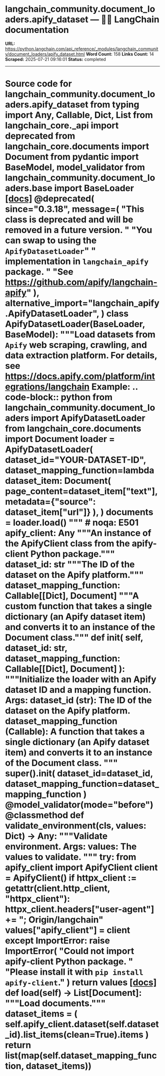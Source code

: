 # langchain_community.document_loaders.apify_dataset — 🦜🔗 LangChain  documentation

**URL:** https://python.langchain.com/api_reference/_modules/langchain_community/document_loaders/apify_dataset.html
**Word Count:** 158
**Links Count:** 14
**Scraped:** 2025-07-21 09:16:01
**Status:** completed

---

# Source code for langchain\_community.document\_loaders.apify\_dataset               from typing import Any, Callable, Dict, List          from langchain_core._api import deprecated     from langchain_core.documents import Document     from pydantic import BaseModel, model_validator          from langchain_community.document_loaders.base import BaseLoader                              [[docs]](https://python.langchain.com/api_reference/community/document_loaders/langchain_community.document_loaders.apify_dataset.ApifyDatasetLoader.html#langchain_community.document_loaders.apify_dataset.ApifyDatasetLoader)     @deprecated(         since="0.3.18",         message=(             "This class is deprecated and will be removed in a future version. "             "You can swap to using the `ApifyDatasetLoader`"             " implementation in `langchain_apify` package. "             "See <https://github.com/apify/langchain-apify>"         ),         alternative_import="langchain_apify.ApifyDatasetLoader",     )     class ApifyDatasetLoader(BaseLoader, BaseModel):         """Load datasets from `Apify` web scraping, crawling, and data extraction platform.              For details, see https://docs.apify.com/platform/integrations/langchain              Example:             .. code-block:: python                      from langchain_community.document_loaders import ApifyDatasetLoader                 from langchain_core.documents import Document                      loader = ApifyDatasetLoader(                     dataset_id="YOUR-DATASET-ID",                     dataset_mapping_function=lambda dataset_item: Document(                         page_content=dataset_item["text"], metadata={"source": dataset_item["url"]}                     ),                 )                 documents = loader.load()         """  # noqa: E501              apify_client: Any         """An instance of the ApifyClient class from the apify-client Python package."""         dataset_id: str         """The ID of the dataset on the Apify platform."""         dataset_mapping_function: Callable[[Dict], Document]         """A custom function that takes a single dictionary (an Apify dataset item)          and converts it to an instance of the Document class."""              def __init__(             self, dataset_id: str, dataset_mapping_function: Callable[[Dict], Document]         ):             """Initialize the loader with an Apify dataset ID and a mapping function.                  Args:                 dataset_id (str): The ID of the dataset on the Apify platform.                 dataset_mapping_function (Callable): A function that takes a single                     dictionary (an Apify dataset item) and converts it to an instance                     of the Document class.             """             super().__init__(                 dataset_id=dataset_id, dataset_mapping_function=dataset_mapping_function             )              @model_validator(mode="before")         @classmethod         def validate_environment(cls, values: Dict) -> Any:             """Validate environment.                  Args:                 values: The values to validate.             """                  try:                 from apify_client import ApifyClient                      client = ApifyClient()                 if httpx_client := getattr(client.http_client, "httpx_client"):                     httpx_client.headers["user-agent"] += "; Origin/langchain"                      values["apify_client"] = client             except ImportError:                 raise ImportError(                     "Could not import apify-client Python package. "                     "Please install it with `pip install apify-client`."                 )                  return values                         [[docs]](https://python.langchain.com/api_reference/community/document_loaders/langchain_community.document_loaders.apify_dataset.ApifyDatasetLoader.html#langchain_community.document_loaders.apify_dataset.ApifyDatasetLoader.load)         def load(self) -> List[Document]:             """Load documents."""             dataset_items = (                 self.apify_client.dataset(self.dataset_id).list_items(clean=True).items             )             return list(map(self.dataset_mapping_function, dataset_items))